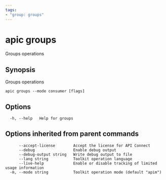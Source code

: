 ```yaml
---
tags:
- "group: groups"
---
```

# apic groups

Groups operations

## Synopsis

Groups operations

```
apic groups --mode consumer [flags]
```

## Options

```
  -h, --help   Help for groups
```

## Options inherited from parent commands

```
      --accept-license        Accept the license for API Connect
      --debug                 Enable debug output
      --debug-output string   Write debug output to file
      --lang string           Toolkit operation language
      --live-help             Enable or disable tracking of limited usage information
  -m, --mode string           Toolkit operation mode (default "apim")
```
